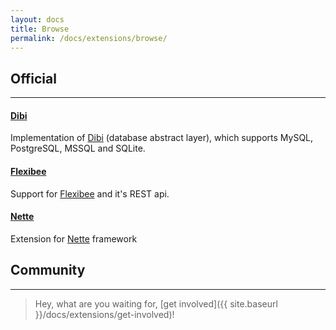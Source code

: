 ```yaml
---
layout: docs
title: Browse
permalink: /docs/extensions/browse/
---
```


## Official

--------

#### [Dibi](http://github.com/unimapper/unimapper-dibi)
Implementation of [Dibi](http://dibiphp.com) (database abstract layer), which supports MySQL, PostgreSQL, MSSQL and SQLite.

#### [Flexibee](http://github.com/unimapper/unimapper-flexibee)
Support for [Flexibee](http://www.flexibee.eu) and it's REST api.

#### [Nette](http://github.com/unimapper/unimapper-nette)
Extension for [Nette](http://nette.org) framework

## Community

--------

> Hey, what are you waiting for, [get involved]({{ site.baseurl }}/docs/extensions/get-involved)!